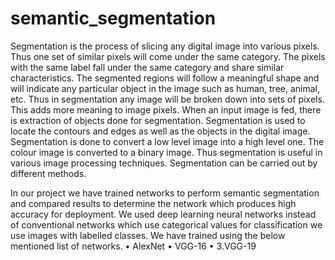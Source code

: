 # semantic_segmentation
Segmentation is the process of slicing any digital image into various pixels. Thus one set of similar pixels will come under the same category. The pixels with the same label fall under the same category and share similar characteristics. The segmented regions will follow a meaningful shape and will indicate any particular object in the image such as human, tree, animal, etc. Thus in segmentation any image will be broken down into sets of pixels.
This adds more meaning to image pixels. When an input image is fed, there is extraction of objects done for segmentation. Segmentation is used to locate the contours and edges as well as the objects in the digital image. Segmentation is done to convert a low level image into a high level one. The colour image is converted to a binary image. Thus segmentation is useful in various image processing techniques. Segmentation can be carried out by different methods. 

In our project we have trained networks to perform semantic segmentation and compared results to determine the network which produces high accuracy for deployment. We used deep learning neural networks instead of conventional networks which use categorical values for classification we use images with labelled classes. We have trained using the below mentioned list of networks.
•	AlexNet 
•	VGG-16
•	3.VGG-19
